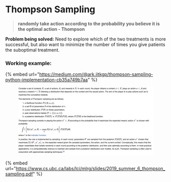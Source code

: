# Thompson Sampling

> **randomly take action according to the probability you believe it is the optimal action - Thompson**

**Problem being solved:** Need to explore which of the two treatments is more successful, but also want to minimize the number of times you give patients the suboptimal treatment.

### Working example:

{% embed url="https://medium.com/@ark.iitkgp/thompson-sampling-python-implementation-cb35a749b7aa" %}

<figure><img src="../../.gitbook/assets/image (18) (1).png" alt=""><figcaption></figcaption></figure>

{% embed url="https://www.cs.ubc.ca/labs/lci/mlrg/slides/2019_summer_6_thompson_sampling.pdf" %}
